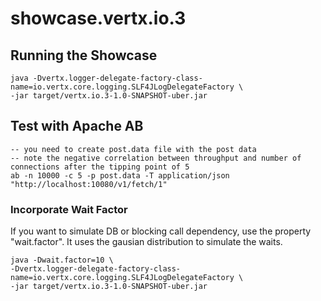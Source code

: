 # showcase.vertx.io.3

## Running the Showcase
```
java -Dvertx.logger-delegate-factory-class-name=io.vertx.core.logging.SLF4JLogDelegateFactory \
-jar target/vertx.io.3-1.0-SNAPSHOT-uber.jar
```

## Test with Apache AB

```
-- you need to create post.data file with the post data
-- note the negative correlation between throughput and number of connections after the tipping point of 5
ab -n 10000 -c 5 -p post.data -T application/json "http://localhost:10080/v1/fetch/1"
```

### Incorporate Wait Factor
If you want to simulate DB or blocking call dependency, use the property "wait.factor". It uses the gausian distribution to simulate the waits.
```
java -Dwait.factor=10 \
-Dvertx.logger-delegate-factory-class-name=io.vertx.core.logging.SLF4JLogDelegateFactory \
-jar target/vertx.io.3-1.0-SNAPSHOT-uber.jar
```
